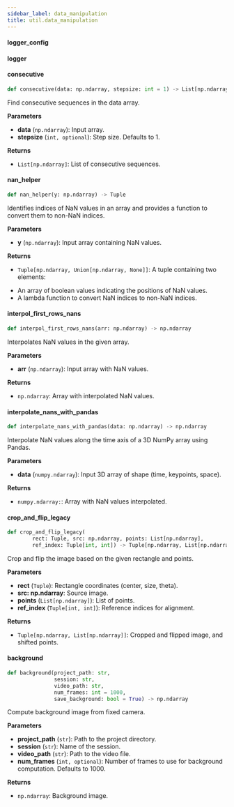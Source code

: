 ```yaml
---
sidebar_label: data_manipulation
title: util.data_manipulation
---
```


#### logger\_config

#### logger

#### consecutive

```python
def consecutive(data: np.ndarray, stepsize: int = 1) -> List[np.ndarray]
```

Find consecutive sequences in the data array.

**Parameters**

* **data** (`np.ndarray`): Input array.
* **stepsize** (`int, optional`): Step size. Defaults to 1.

**Returns**

* `List[np.ndarray]`: List of consecutive sequences.

#### nan\_helper

```python
def nan_helper(y: np.ndarray) -> Tuple
```

Identifies indices of NaN values in an array and provides a function to convert them to non-NaN indices.

**Parameters**

* **y** (`np.ndarray`): Input array containing NaN values.

**Returns**

* `Tuple[np.ndarray, Union[np.ndarray, None]]`: A tuple containing two elements:
- An array of boolean values indicating the positions of NaN values.
- A lambda function to convert NaN indices to non-NaN indices.

#### interpol\_first\_rows\_nans

```python
def interpol_first_rows_nans(arr: np.ndarray) -> np.ndarray
```

Interpolates NaN values in the given array.

**Parameters**

* **arr** (`np.ndarray`): Input array with NaN values.

**Returns**

* `np.ndarray`: Array with interpolated NaN values.

#### interpolate\_nans\_with\_pandas

```python
def interpolate_nans_with_pandas(data: np.ndarray) -> np.ndarray
```

Interpolate NaN values along the time axis of a 3D NumPy array using Pandas.

**Parameters**

* **data** (`numpy.ndarray`): Input 3D array of shape (time, keypoints, space).

**Returns**

* `numpy.ndarray:`: Array with NaN values interpolated.

#### crop\_and\_flip\_legacy

```python
def crop_and_flip_legacy(
        rect: Tuple, src: np.ndarray, points: List[np.ndarray],
        ref_index: Tuple[int, int]) -> Tuple[np.ndarray, List[np.ndarray]]
```

Crop and flip the image based on the given rectangle and points.

**Parameters**

* **rect** (`Tuple`): Rectangle coordinates (center, size, theta).
* **src: np.ndarray**: Source image.
* **points** (`List[np.ndarray]`): List of points.
* **ref_index** (`Tuple[int, int]`): Reference indices for alignment.

**Returns**

* `Tuple[np.ndarray, List[np.ndarray]]`: Cropped and flipped image, and shifted points.

#### background

```python
def background(project_path: str,
               session: str,
               video_path: str,
               num_frames: int = 1000,
               save_background: bool = True) -> np.ndarray
```

Compute background image from fixed camera.

**Parameters**

* **project_path** (`str`): Path to the project directory.
* **session** (`str`): Name of the session.
* **video_path** (`str`): Path to the video file.
* **num_frames** (`int, optional`): Number of frames to use for background computation. Defaults to 1000.

**Returns**

* `np.ndarray`: Background image.

